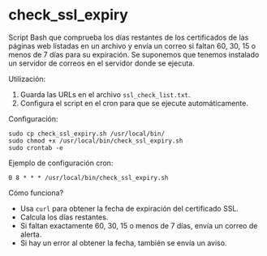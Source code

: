 # check_ssl_expiry

Script Bash que comprueba los días restantes de los certificados de las páginas web listadas en un archivo y envía un correo si faltan 60, 30, 15 o menos de 7 días para su expiración. Se suponemos que tenemos instalado un servidor de correos en el servidor donde se ejecuta.

Utilización:

1. Guarda las URLs en el archivo `ssl_check_list.txt`.
2. Configura el script en el cron para que se ejecute automáticamente.

Configuración:

```
sudo cp check_ssl_expiry.sh /usr/local/bin/
sudo chmod +x /usr/local/bin/check_ssl_expiry.sh
sudo crontab -e
```

Ejemplo de configuración cron:

```
0 8 * * * /usr/local/bin/check_ssl_expiry.sh
```

Cómo funciona?

* Usa `curl` para obtener la fecha de expiración del certificado SSL.
* Calcula los días restantes.
* Si faltan exactamente 60, 30, 15 o menos de 7 días, envía un correo de alerta.
* Si hay un error al obtener la fecha, también se envía un aviso.

